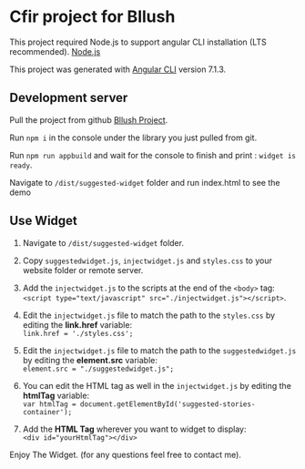 # Cfir project for Bllush

This project required Node.js to support angular CLI installation (LTS recommended). [Node.js](https://nodejs.org/en/)

This project was generated with [Angular CLI](https://github.com/angular/angular-cli) version 7.1.3.

## Development server

Pull the project from github [Bllush Project](https://github.com/bmcsites/Bllush).

Run `npm i` in the console under the library you just pulled from git. 

Run `npm run appbuild` and wait for the console to finish and print : `widget is ready`.

Navigate to `/dist/suggested-widget` folder and run index.html to see the demo

## Use Widget

1. Navigate to `/dist/suggested-widget` folder.

2. Copy `suggestedwidget.js`, `injectwidget.js` and `styles.css` to your website folder or remote server.

3. Add the `injectwidget.js` to the scripts at the end of the `<body>` tag:<br/>
`<script type="text/javascript" src="./injectwidget.js"></script>`.

4. Edit the `injectwidget.js` file to match the path to the `styles.css` by editing the <b>link.href</b> variable:<br/>
`link.href = './styles.css';`

5. Edit the `injectwidget.js` file to match the path to the `suggestedwidget.js` by editing the <b>element.src</b> variable:<br/>
`element.src = "./suggestedwidget.js";`

6. You can edit the HTML tag as well in the `injectwidget.js` by editing the <b>htmlTag</b> variable:<br/>
`var htmlTag = document.getElementById('suggested-stories-container');`

7. Add the <b>HTML Tag</b> wherever you want to widget to display:<br/>
 `<div id="yourHtmlTag"></div>`

Enjoy The Widget. (for any questions feel free to contact me).

